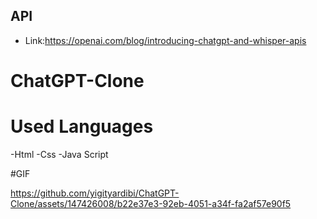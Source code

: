 ## API

- Link:https://openai.com/blog/introducing-chatgpt-and-whisper-apis
# ChatGPT-Clone

# Used Languages
-Html
-Css
-Java Script

#GIF



https://github.com/yigityardibi/ChatGPT-Clone/assets/147426008/b22e37e3-92eb-4051-a34f-fa2af57e90f5

